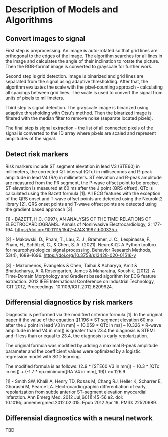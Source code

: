 # Description of Models and Algorithms

## Convert images to signal
First step is preprocessing. An image is auto-rotated so that grid lines are orthogonal to the edges of the image. The algorithm searches for all lines in the image and calculates the angle of their inclination to rotate the picture. Then the RGB-format image is converted to grayscale for further work.

Second step is grid detection. Image is binarized and grid lines are separated from the signal using adaptive thresholding. After that, the algorithm evaluates the scale with the pixel-counting approach - calculating all spacings between grid lines. The scale is used to convert the signal from units of pixels to millimeters.

Third step is signal detection. The grayscale image is binarized using adaptive thresholding with Otsu's method. Then the binarized image is filtered with the median filter to remove noise (separate located pixels).

The final step is signal extraction - the list of all connected pixels of the signal is converted to the 1D array where pixels are scaled and represent amplitudes of the signal. 


## Detect risk markers
Risk markers include ST segment elevation in lead V3 (STE60) in millimeters, the corrected QT interval (QTc) in milliseconds and R-peak amplitude in lead V4 (RA) in millimeters. ST elevation and R-peak amplitude are measured from the PR segment, the P-wave offset point to be precise. ST elevation is measured at 60 ms after the J point (QRS offset). QTc is calculated using the Bazett formula [1]. All ECG features with the exception of the QRS onset and T-wave offset points are detected using the Neurokit2 library [2]. QRS onset points and T-wave offset points are detected using the gradient based approach [3].


[1] - BAZETT, H.C. (1997), AN ANALYSIS OF THE TIME-RELATIONS OF ELECTROCARDIOGRAMS.. 
Annals of Noninvasive Electrocardiology, 2: 177-194. https://doi.org/10.1111/j.1542-474X.1997.tb00325.x

[2] - Makowski, D., Pham, T., Lau, Z. J., Brammer, J. C., Lespinasse, F., Pham, H.,
Schölzel, C., & Chen, S. A. (2021). NeuroKit2: A Python toolbox for neurophysiological signal processing.
Behavior Research Methods, 53(4), 1689–1696. https://doi.org/10.3758/s13428-020-01516-y

[3] - Mazomenos, Evangelos & Chen, Taihai & Acharyya, Amit & Bhattacharya, A. & Rosengarten, James & Maharatna, Koushik. (2012). 
A Time-Domain Morphology and Gradient based algorithm for ECG feature extraction.
2012 IEEE International Conference on Industrial Technology, ICIT 2012, Proceedings. 10.1109/ICIT.2012.6209924. 

## Differensial diagnostics by risk markers
Diagnostic is performed via the modified criterion formula [1]. In the original paper if the value of the equation ([1.196 * ST segment elevation 60 ms after the J point in lead V3 in mm] + [0.059 * QTc in ms] – [0.326 * R-wave amplitude in lead V4 in mm]) is greater than 23.4 the diagnosis is STEMI and if less than or equal to 23.4, the diagnosis is early repolarization.

The original formula was modified by adding a maximal R-peak amplitude parameter and the coefficient values were optimized by a logistic regression model with SGD learning.

The modified formula is as follows: (2.9 * [STE60 V3 in mm]) + (0.3 * [QTc in ms]) + (-1.7 * np.minimum([RA V4 in mm], 19)) >= 126.9
 

[1] - Smith SW, Khalil A, Henry TD, Rosas M, Chang RJ, Heller K, Scharrer E, Ghorashi M, Pearce LA.
Electrocardiographic differentiation of early repolarization from subtle anterior ST-segment elevation myocardial infarction.
Ann Emerg Med. 2012 Jul;60(1):45-56.e2. doi: 10.1016/j.annemergmed.2012.02.015. Epub 2012 Apr 19. PMID: 22520989.

## Differensial diagnostics with a neural network
TBD